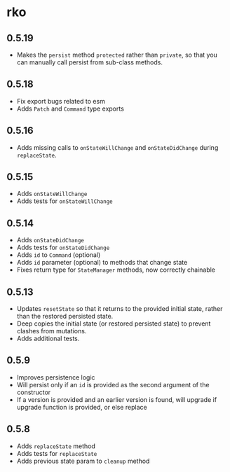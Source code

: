 # rko

## 0.5.19

- Makes the `persist` method `protected` rather than `private`, so that you can manually call persist from sub-class methods.

## 0.5.18

- Fix export bugs related to esm
- Adds `Patch` and `Command` type exports

## 0.5.16

- Adds missing calls to `onStateWillChange` and `onStateDidChange` during `replaceState`.

## 0.5.15

- Adds `onStateWillChange`
- Adds tests for `onStateWillChange`

## 0.5.14

- Adds `onStateDidChange`
- Adds tests for `onStateDidChange`
- Adds `id` to `Command` (optional)
- Adds `id` parameter (optional) to methods that change state
- Fixes return type for `StateManager` methods, now correctly chainable

## 0.5.13

- Updates `resetState` so that it returns to the provided initial state, rather than the restored persisted state.
- Deep copies the initial state (or restored persisted state) to prevent clashes from mutations.
- Adds additional tests.

## 0.5.9

- Improves persistence logic
- Will persist only if an `id` is provided as the second argument of the constructor
- If a version is provided and an earlier version is found, will upgrade if upgrade function is provided, or else replace

## 0.5.8

- Adds `replaceState` method
- Adds tests for `replaceState`
- Adds previous state param to `cleanup` method
